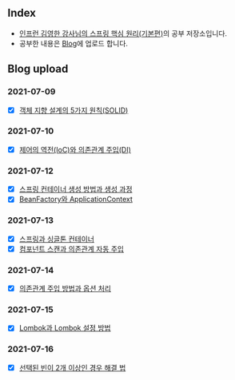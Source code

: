 ## Index
 + [인프런 김영한 강사님의 스프링 핵심 원리(기본편)](https://www.inflearn.com/course/%EC%8A%A4%ED%94%84%EB%A7%81-%ED%95%B5%EC%8B%AC-%EC%9B%90%EB%A6%AC-%EA%B8%B0%EB%B3%B8%ED%8E%B8)의 공부 저장소입니다.
 + 공부한 내용은 [Blog](https://blog.naver.com/wanyong0919)에 업로드 합니다.

## Blog upload
### 2021-07-09
- [X] [객체 지향 설계의 5가지 원칙(SOLID)](https://blog.naver.com/wanyong0919/222426102979)
### 2021-07-10
- [X] [제어의 역전(IoC)와 의존관계 주입(DI)](https://blog.naver.com/wanyong0919/222426245991)
### 2021-07-12
- [X] [스프링 컨테이너 생성 방법과 생성 과정](https://blog.naver.com/wanyong0919/222428112399)
- [X] [BeanFactory와 ApplicationContext](https://blog.naver.com/wanyong0919/222428137683)
### 2021-07-13
- [X] [스프링과 싱글톤 컨테이너](https://blog.naver.com/wanyong0919/222429361920)
- [X] [컴포넌트 스캔과 의존관계 자동 주입](https://blog.naver.com/wanyong0919/222430565587)
### 2021-07-14
- [X] [의존관계 주입 방법과 옵션 처리](https://blog.naver.com/wanyong0919/222431887971)
### 2021-07-15
- [X] [Lombok과 Lombok 설정 방법](https://blog.naver.com/wanyong0919/222431991417)
### 2021-07-16
- [X] [선택된 빈이 2개 이상인 경우 해결 법](https://blog.naver.com/wanyong0919/222434273756)
